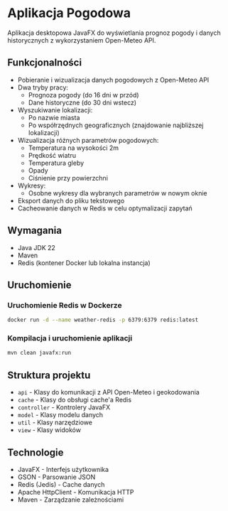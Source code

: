 # Aplikacja Pogodowa

Aplikacja desktopowa JavaFX do wyświetlania prognoz pogody i danych historycznych z wykorzystaniem Open-Meteo API.

## Funkcjonalności

- Pobieranie i wizualizacja danych pogodowych z Open-Meteo API
- Dwa tryby pracy:
  - Prognoza pogody (do 16 dni w przód)
  - Dane historyczne (do 30 dni wstecz)
- Wyszukiwanie lokalizacji:
  - Po nazwie miasta
  - Po współrzędnych geograficznych (znajdowanie najbliższej lokalizacji)
- Wizualizacja różnych parametrów pogodowych:
  - Temperatura na wysokości 2m
  - Prędkość wiatru
  - Temperatura gleby
  - Opady
  - Ciśnienie przy powierzchni
- Wykresy:
  - Osobne wykresy dla wybranych parametrów w nowym oknie
- Eksport danych do pliku tekstowego
- Cacheowanie danych w Redis w celu optymalizacji zapytań

## Wymagania

- Java JDK 22
- Maven
- Redis (kontener Docker lub lokalna instancja)

## Uruchomienie

### Uruchomienie Redis w Dockerze

```bash
docker run -d --name weather-redis -p 6379:6379 redis:latest
```

### Kompilacja i uruchomienie aplikacji

```bash
mvn clean javafx:run
```

## Struktura projektu

- `api` - Klasy do komunikacji z API Open-Meteo i geokodowania
- `cache` - Klasy do obsługi cache'a Redis
- `controller` - Kontrolery JavaFX
- `model` - Klasy modelu danych
- `util` - Klasy narzędziowe
- `view` - Klasy widoków

## Technologie

- JavaFX - Interfejs użytkownika
- GSON - Parsowanie JSON
- Redis (Jedis) - Cache danych
- Apache HttpClient - Komunikacja HTTP
- Maven - Zarządzanie zależnościami 